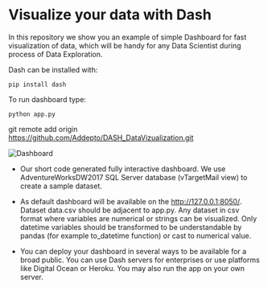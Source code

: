 Visualize your data with Dash
==================================

In this repository we show you an example of simple Dashboard for fast visualization of data, which will be handy for any Data Scientist during process of Data Exploration.

Dash can be installed with: 
```
pip install dash
```

To run dashboard type:
```
python app.py
```
git remote add origin https://github.com/Addepto/DASH_DataVizualization.git


![Dashboard](https://github.com/Addepto/DASH_DataVizualization/blob/master/images/dashboard.png)

- Our short code generated fully interactive dashboard. We use AdventureWorksDW2017 SQL Server database (vTargetMail view) to create a sample dataset.

- As default dashboard will be available on the http://127.0.0.1:8050/. Dataset data.csv should be adjacent to app.py. Any dataset in csv format where variables are numerical or strings can be visualized. Only datetime variables should be transformed to be understandable by pandas (for example to_datetime function) or cast to numerical value. 

- You can deploy your dashboard in several ways to be available for a broad public. You can use Dash servers for enterprises or use platforms like Digital Ocean or Heroku. You may also run the app on your own server.

